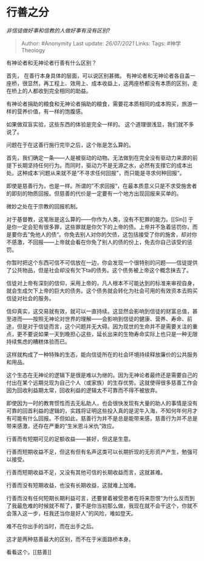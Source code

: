 # 行善之分
*非信徒做好事和信教的人做好事有没有区别?*

> Author: #Anonymity 
Last update: *26/07/2021* 
Links:
Tags: #神学Theology 


有神论者和无神论者行善有什么区别？


首先， 在善行本身具体的层面，可以说区别甚微。 有神论者和无神论者各自盖一座桥，很显然，再工程上、效用上、成本收益上，这两座桥都没有本质的区别，走在桥上的人都收到完全相同的助益。

有神论者捐助的粮食和无神论者捐助的粮食，需要花本质相同的成本购买，旅游一样的营养价值，有一样的饱腹感。

如果做双盲实验，这些东西的体验是完全一样的。 这个道理很浅显，我们就不多说了。

问题在于在这善行施行完毕之后，这个账是怎么算的。

首先，我们确定一条——人是被驱动的动物。无法做到在完全没有驱动力来源的前提下长期坚持任何行为。而同时，驱动力不是无源之水，必然有支撑它的成本出处。这种成本‘问题从来就不是“不寻求任何回报”，而只能是寻求何种回报“。

即使是慈善行为，也是一样。所谓的”不求回报“，在最本质意义只是不求受施舍者的即刻的物质回报。但慈善的代价是一定要有一个地方出现回报来买单的。

微妙之处在于宗教的回报机制。

对于基督教，这笔账是这么算的——你作为人类，没有不犯罪的能力。[[Sin]] 于是你一定会犯有很多罪，这些罪就是你欠下的上帝的债。上帝并不急着惩罚你，而是要你去”免他人的债“。你免去别人对你的欠债，这包括接受了你的施舍，却对你不感激，不回报——上帝就会看在你免了别人的债的份上，免去你自己该受的惩罚。

你暂时把这个东西可信不可信放在一边，你会发现一个很特别的问题——信徒提供了公共物品，但是社会却没有欠下ta的债务。这个债务被上帝这个概念抹去了。

信徒对上帝有深刻的信仰，采用上帝的，凡人根本不可能达到的标准来审视自身，就会生成欠下上帝的巨大的债务。这个债务就会转化为社会可用的有效资本去购买信徒对社会的服务。

信仰真实，这交易就有效，就可以一直持续。这显然会影响到信徒的财富总值，甚至进而——按照无神论对世界的理解——会影响到信徒的健康、营养、寿命、前途，但是对于信徒而言，这个问题并无大碍。因为现世的生命并不是需要关注的重点，更不要说如果一天到晚担心这些，延长出来的生物寿命实际上也只是一种无限持续焦虑的糟糕体验而已。

这样就构成了一种特殊的生态，能向信徒所在的社会环境持续释放廉价的公共服务和用品。

这个生态在无神论的逻辑下是很是难以为继的。因为无神论者最终还是需要自己的付出在某个远期兑现为自己个人（或家族）的生存优势。这就使得很多慈善工作会因为回收利益期太常，回收利益的逻辑太不可靠而不得不被放弃。

即使因为一时的教育惯性而去无私助人，也会很快发现有大量的助人的事情是没有可靠的回首利益的逻辑的，实践将证明这些投入真的是泥牛入海，不知何年何月才有可能有什么回报。不但如此，慈善行为并不是总是能带来感，慈善行为并不总是带来感激，还存在严重的“生米恩斗米仇”效应。

行善而有短期可见的足额收益——甚好，但这是生意。

行善而短期收益不足，但这有但有名声这类可以长期折现的无形资产产生，勉强可以接受。

行善而短期收益不足，又没有其他可信的长期收益而言，这就甚难。

行善而没有短期收益，也没有长期收益，这就难上加难。

行善而没有任何短期长期利益可言，还要冒着被受恩者在将来怨恨“为什么反而到了我最危难的时候就不帮了，要不是你当初那么做，我现在就不会干这个，你就不会落入这一步，枉我还当你是好人”的风险，难如登天。

难不在你出手的当时，而在出手之后。

这才是两种慈善最大的区别，而不在于米面路桥本身。

看看这个。[[慈善]]